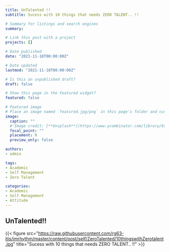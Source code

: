 ```yaml
---
title: UnTalented !!
subtitle: Sucess with 10 things that needs ZERO TALENT.. !!

# Summary for listings and search engines
summary: 

# Link this post with a project
projects: []

# Date published
date: "2021-11-18T00:00:00Z"

# Date updated
lastmod: "2021-11-18T00:00:00Z"

# Is this an unpublished draft?
draft: false

# Show this page in the Featured widget?
featured: false

# Featured image
# Place an image named `featured.jpg/png` in this page's folder and customize its options here.
image:
  caption: ""  
  #'Image credit: [**Unsplash**](https://www.ycombinator.com/library/6s-how-to-lead)'
  focal_point: ""
  placement: 0
  preview_only: false

authors:
- admin

tags:
- Academic
- Self Management
- Zero Talent

categories:
- Academic
- Self Management
- Attitude
---
```

## UnTalented!!
{{< figure src="https://raw.githubusercontent.com/rg63-itis/imrhythm/master/content/post/self/ZeroTalented/10thingswithZerotalent.jpg" title="Sucess with 10 things that needs ZERO TALENT.. !!" >}}
